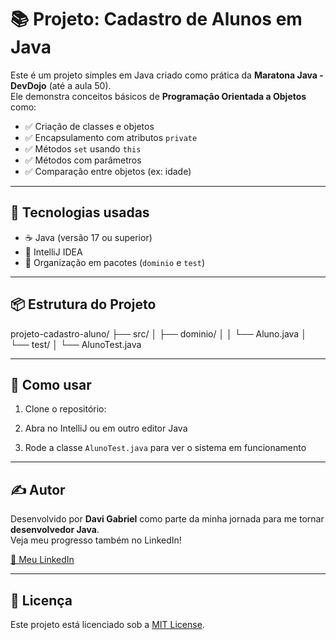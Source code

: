 # 📚 Projeto: Cadastro de Alunos em Java

Este é um projeto simples em Java criado como prática da **Maratona Java - DevDojo** (até a aula 50).  
Ele demonstra conceitos básicos de **Programação Orientada a Objetos** como:

- ✅ Criação de classes e objetos
- ✅ Encapsulamento com atributos `private`
- ✅ Métodos `set` usando `this`
- ✅ Métodos com parâmetros
- ✅ Comparação entre objetos (ex: idade)

---

## 🚀 Tecnologias usadas

- ☕ Java (versão 17 ou superior)
- 🧠 IntelliJ IDEA
- 📂 Organização em pacotes (`dominio` e `test`)

---

## 📦 Estrutura do Projeto
projeto-cadastro-aluno/
├── src/
│ ├── dominio/
│ │ └── Aluno.java
│ └── test/
│ └── AlunoTest.java

---

## 🎯 Como usar

1. Clone o repositório:

2. Abra no IntelliJ ou em outro editor Java

3. Rode a classe `AlunoTest.java` para ver o sistema em funcionamento

---

## ✍️ Autor

Desenvolvido por **Davi Gabriel** como parte da minha jornada para me tornar **desenvolvedor Java**.  
Veja meu progresso também no LinkedIn!

[🔗 Meu LinkedIn](https://www.linkedin.com/in/seu-usuario) <!-- vamos criar ou ajustar esse link -->

---

## 📜 Licença

Este projeto está licenciado sob a [MIT License](LICENSE).
